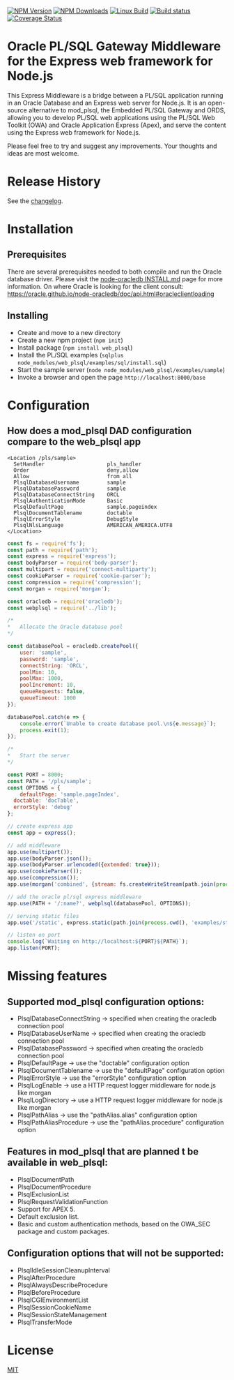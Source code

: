   [![NPM Version][npm-image]][npm-url]
  [![NPM Downloads][downloads-image]][downloads-url]
  [![Linux Build](https://travis-ci.org/doberkofler/web_plsql.svg?branch=master)](https://travis-ci.org/doberkofler/web_plsql)
  [![Build status][appveyor-image]][appveyor-url]
  [![Coverage Status](https://coveralls.io/repos/github/doberkofler/web_plsql/badge.svg?branch=master)](https://coveralls.io/github/doberkofler/web_plsql?branch=master)

# Oracle PL/SQL Gateway Middleware for the Express web framework for Node.js
This Express Middleware is a bridge between a PL/SQL application running in an Oracle Database and an Express web server for Node.js.
It is an open-source alternative to mod_plsql, the Embedded PL/SQL Gateway and ORDS,
allowing you to develop PL/SQL web applications using the PL/SQL Web Toolkit (OWA) and Oracle Application Express (Apex),
and serve the content using the Express web framework for Node.js.

Please feel free to try and suggest any improvements. Your thoughts and ideas are most welcome.

# Release History
See the [changelog](https://github.com/doberkofler/web_plsql/blob/master/CHANGELOG.md).

# Installation

## Prerequisites
There are several prerequisites needed to both compile and run the Oracle database driver.
Please visit the [node-oracledb INSTALL.md](https://oracle.github.io/node-oracledb/INSTALL.html) page for more information.
On where Oracle is looking for the client consult: https://oracle.github.io/node-oracledb/doc/api.html#oracleclientloading

## Installing
* Create and move to a new directory
* Create a new npm project (`npm init`)
* Install package (`npm install web_plsql`)
* Install the PL/SQL examples (`sqlplus node_modules/web_plsql/examples/sql/install.sql`)
* Start the sample server (`node node_modules/web_plsql/examples/sample`)
* Invoke a browser and open the page `http://localhost:8000/base`

# Configuration

## How does a mod_plsql DAD configuration compare to the web_plsql app

```
<Location /pls/sample>
  SetHandler                    pls_handler
  Order                         deny,allow
  Allow                         from all
  PlsqlDatabaseUsername         sample
  PlsqlDatabasePassword         sample
  PlsqlDatabaseConnectString    ORCL
  PlsqlAuthenticationMode       Basic
  PlsqlDefaultPage              sample.pageindex
  PlsqlDocumentTablename        doctable
  PlsqlErrorStyle               DebugStyle
  PlsqlNlsLanguage              AMERICAN_AMERICA.UTF8
</Location>
```

```javascript
const fs = require('fs');
const path = require('path');
const express = require('express');
const bodyParser = require('body-parser');
const multipart = require('connect-multiparty');
const cookieParser = require('cookie-parser');
const compression = require('compression');
const morgan = require('morgan');

const oracledb = require('oracledb');
const webplsql = require('../lib');

/*
*	Allocate the Oracle database pool
*/

const databasePool = oracledb.createPool({
	user: 'sample',
	password: 'sample',
	connectString: 'ORCL',
	poolMin: 10,
	poolMax: 1000,
	poolIncrement: 10,
	queueRequests: false,
	queueTimeout: 1000
});

databasePool.catch(e => {
	console.error(`Unable to create database pool.\n${e.message}`);
	process.exit(1);
});

/*
*	Start the server
*/

const PORT = 8000;
const PATH = '/pls/sample';
const OPTIONS = {
	defaultPage: 'sample.pageIndex',
  doctable: 'docTable',
  errorStyle: 'debug'
};

// create express app
const app = express();

// add middleware
app.use(multipart());
app.use(bodyParser.json());
app.use(bodyParser.urlencoded({extended: true}));
app.use(cookieParser());
app.use(compression());
app.use(morgan('combined', {stream: fs.createWriteStream(path.join(process.cwd(), 'access.log'), {flags: 'a'})}));

// add the oracle pl/sql express middleware
app.use(PATH + '/:name?', webplsql(databasePool, OPTIONS));

// serving static files
app.use('/static', express.static(path.join(process.cwd(), 'examples/static')));

// listen on port
console.log(`Waiting on http://localhost:${PORT}${PATH}`);
app.listen(PORT);
```

# Missing features

## Supported mod_plsql configuration options:
- PlsqlDatabaseConnectString -> specified when creating the oracledb connection pool
- PlsqlDatabaseUserName -> specified when creating the oracledb connection pool
- PlsqlDatabasePassword -> specified when creating the oracledb connection pool
- PlsqlDefaultPage -> use the "doctable" configuration option
- PlsqlDocumentTablename -> use the "defaultPage" configuration option
- PlsqlErrorStyle -> use the "errorStyle" configuration option
- PlsqlLogEnable -> use a HTTP request logger middleware for node.js like morgan
- PlsqlLogDirectory -> use a HTTP request logger middleware for node.js like morgan
- PlsqlPathAlias -> use the "pathAlias.alias" configuration option
- PlsqlPathAliasProcedure -> use the "pathAlias.procedure" configuration option

## Features in mod_plsql that are planned t be available in web_plsql:
- PlsqlDocumentPath
- PlsqlDocumentProcedure
- PlsqlExclusionList
- PlsqlRequestValidationFunction
- Support for APEX 5.
- Default exclusion list.
- Basic and custom authentication methods, based on the OWA_SEC package and custom packages.

## Configuration options that will not be supported:
- PlsqlIdleSessionCleanupInterval
- PlsqlAfterProcedure
- PlsqlAlwaysDescribeProcedure
- PlsqlBeforeProcedure
- PlsqlCGIEnvironmentList
- PlsqlSessionCookieName
- PlsqlSessionStateManagement
- PlsqlTransferMode

# License

[MIT](LICENSE)


[npm-image]: https://img.shields.io/npm/v/web_plsql.svg
[npm-url]: https://npmjs.org/package/web_plsql

[downloads-image]: https://img.shields.io/npm/dm/web_plsql.svg
[downloads-url]: https://npmjs.org/package/web_plsql

[appveyor-image]: https://ci.appveyor.com/api/projects/status/github/doberkofler/web_plsql?branch=master&svg=true
[appveyor-url]: https://ci.appveyor.com/project/doberkofler/web-plsql
